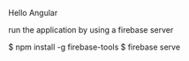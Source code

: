 Hello Angular


run the application by using a firebase server

$ npm install -g firebase-tools
$ firebase serve
